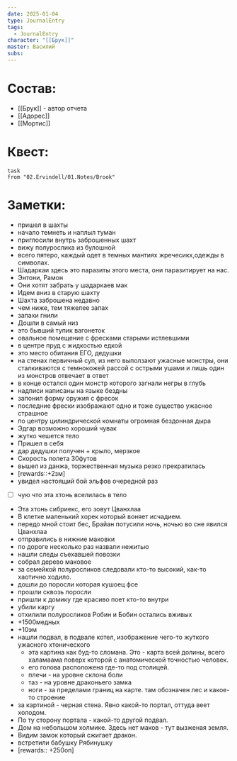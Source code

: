 ```yaml
---
date: 2025-01-04
type: JournalEntry
tags:
  - JournalEntry
character: "[[Брук]]"
master: Василий
subs:
---
```

# Состав:
- [[Брук]] - автор отчета
- [[Адорес]]
- [[Мортис]]
# Квест:
```dataview
task
from "02.Ervindell/01.Notes/Brook"
```

# Заметки:
- пришел в шахты
- начало темнеть и наплыл туман
- приглосили внутрь заброшенных шахт
- вижу полурослика из булошной
- всего пятеро, каждый одет в темных мантиях жречесикх,одежды в символах.
- Шадаркаи здесь это паразиты этого места, они паразитирует на нас.
- Энтони, Рамон
- Они хотят забрать у шадаркаев мак
- Идем вниз в старую шахту
- Шахта заброшена недавно
- чем ниже, тем тяжелее запах
- запахи гнили
- Дошли в самый низ
- это бывший тупик вагонеток
- овальное помещение с фресками старыми истлевшими
- в центре пруд с жидкостью едкой
- это место обитания ЕГО, дедушки
- на стенах первичный суп, из него выползают ужасные монстры, они сталкиваются с темнокожей рассой с острыми ушами и лишь один из монстров отвечает в ответ
- в конце остался один монстр которого загнали негры в глубь
- надписи написаны на языке бездны
- запонил форму оружия с фресок
- последние фрески изображают одно и тоже существо ужасное страшное
- по центру цилиндрической комнаты огромная бездонная дыра
- Эдгар возможно хороший чувак
- жутко чешется тело
- Пришел в себя
- дар дедушки получен + крыло, мерзкое
- Скорость полета 30футов
- вышел из данжа, торжественная музыка резко прекратилась
- [rewards::+2зм]
- увидел настоящий бой эльфов очередной раз
- [ ] чую что эта хтонь вселилась в тело
- Эта хтонь сибриекс, его зовут Цванхлаа
- В клетке маленький хорек который воняет исчадием.
- передо мной стоит бес, Брайан
потусили ночь, ночью во сне явился Цванхлаа
- отправились в нижние маковки
- по дороге несколько раз назвали нежитью
- нашли следы съехавшей повозки
- собрал дерево маковое
- за семейкой полуросликов следовали кто-то высокий, как-то хаотично ходило.
- дошли до поросли которая кушоец фсе
- прошли сквозь поросли
- пришли к домику где красиво поет кто-то внутри
- убили каргу
- отхилили полуросликов Робин и Бобин остались вживых
- +1500медных 
- +10эм
- нашли подвал, в подвале котел, изображение чего-то жуткого ужасного хтонического
	- эта картина как буд-то сломана. Это - карта всей долины, всего халамаама поверх которой с анатомической точностью человек.
	- его голова расположена где-то под столицей.
	- плечи - на уровне склона боли
	- таз - на уровне драконьего замка
	- ноги - за пределами границ на карте. там обозначен лес и какое-то строение
- за картиной - черная стена. Явно какой-то портал, оттуда веет холодом.
- По ту сторону портала - какой-то другой подвал.
- Дом на небольшом холмике. Здесь нет маков - тут вызженая земля.
- Видим замок который сжигает дракон.
- встретили бабушку Рябинушку
- [rewards:: +250оп]